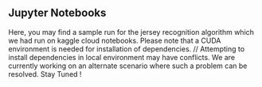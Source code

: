 ## Jupyter Notebooks
Here, you may find a sample run for the jersey recognition algorithm which we had run on kaggle cloud notebooks. Please note that a CUDA environment is needed for installation of dependencies. //
Attempting to install dependencies in local environment may have conflicts. We are currently working on an alternate scenario where such a problem can be resolved. Stay Tuned !
